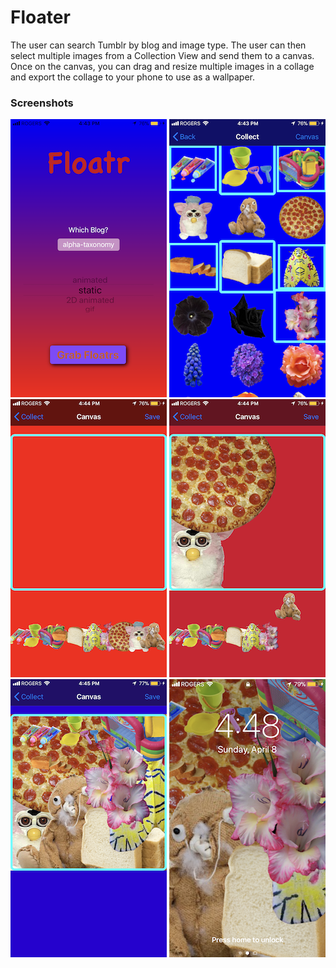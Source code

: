# Floater
The user can search Tumblr by blog and image type. The user can then select multiple images from a Collection View and send them to a canvas. Once on the canvas, you can drag and resize multiple images in a collage and export the collage to your phone to use as a wallpaper.


### Screenshots

![Screenshot](/images/IMG_9447.PNG) ![Screenshot](/images/IMG_9448.PNG)
                  ![Screenshot](/images/IMG_9449.PNG) ![Screenshot](/images/IMG_9450.PNG)
                  ![Screenshot](/images/IMG_9451.PNG) ![Screenshot](/images/IMG_9453.PNG)
